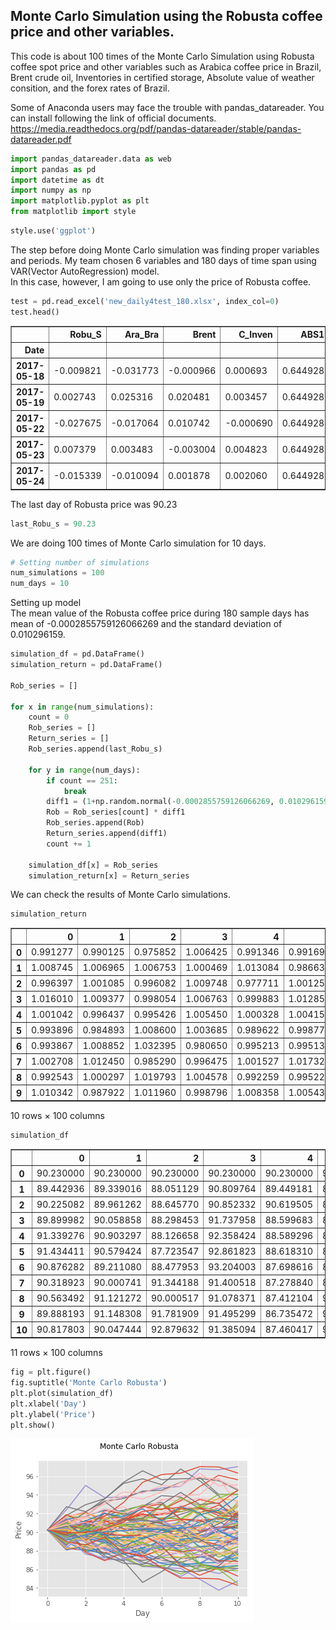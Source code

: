 
## Monte Carlo Simulation using the Robusta coffee price and other variables.

This code is about 100 times of the Monte Carlo Simulation using Robusta coffee spot price and other variables such as Arabica coffee price in Brazil, Brent crude oil, Inventories in certified storage, Absolute value of weather consition, and the forex rates of Brazil.

Some of Anaconda users may face the trouble with pandas_datareader. You can install following the link of official documents. https://media.readthedocs.org/pdf/pandas-datareader/stable/pandas-datareader.pdf



```python
import pandas_datareader.data as web
import pandas as pd
import datetime as dt
import numpy as np
import matplotlib.pyplot as plt
from matplotlib import style
```


```python
style.use('ggplot')
```

The step before doing Monte Carlo simulation was finding proper variables and periods.
My team chosen 6 variables and 180 days of time span using VAR(Vector AutoRegression) model.   
In this case, however, I am going to use only the price of Robusta coffee.


```python
test = pd.read_excel('new_daily4test_180.xlsx', index_col=0)
test.head()
```




<div>
<style scoped>
    .dataframe tbody tr th:only-of-type {
        vertical-align: middle;
    }

    .dataframe tbody tr th {
        vertical-align: top;
    }

    .dataframe thead th {
        text-align: right;
    }
</style>
<table border="1" class="dataframe">
  <thead>
    <tr style="text-align: right;">
      <th></th>
      <th>Robu_S</th>
      <th>Ara_Bra</th>
      <th>Brent</th>
      <th>C_Inven</th>
      <th>ABS1</th>
      <th>BRZCASHR</th>
    </tr>
    <tr>
      <th>Date</th>
      <th></th>
      <th></th>
      <th></th>
      <th></th>
      <th></th>
      <th></th>
    </tr>
  </thead>
  <tbody>
    <tr>
      <th>2017-05-18</th>
      <td>-0.009821</td>
      <td>-0.031773</td>
      <td>-0.000966</td>
      <td>0.000693</td>
      <td>0.644928</td>
      <td>0.072885</td>
    </tr>
    <tr>
      <th>2017-05-19</th>
      <td>0.002743</td>
      <td>0.025316</td>
      <td>0.020481</td>
      <td>0.003457</td>
      <td>0.644928</td>
      <td>-0.033804</td>
    </tr>
    <tr>
      <th>2017-05-22</th>
      <td>-0.027675</td>
      <td>-0.017064</td>
      <td>0.010742</td>
      <td>-0.000690</td>
      <td>0.644928</td>
      <td>0.003874</td>
    </tr>
    <tr>
      <th>2017-05-23</th>
      <td>0.007379</td>
      <td>0.003483</td>
      <td>-0.003004</td>
      <td>0.004823</td>
      <td>0.644928</td>
      <td>0.001439</td>
    </tr>
    <tr>
      <th>2017-05-24</th>
      <td>-0.015339</td>
      <td>-0.010094</td>
      <td>0.001878</td>
      <td>0.002060</td>
      <td>0.644928</td>
      <td>0.002263</td>
    </tr>
  </tbody>
</table>
</div>



The last day of Robusta price was 90.23


```python
last_Robu_s = 90.23
```

We are doing 100 times of Monte Carlo simulation for 10 days.


```python
# Setting number of simulations
num_simulations = 100
num_days = 10
```

Setting up model   
The mean value of the Robusta coffee price during 180 sample days has mean of -0.0002855759126066269 and the standard deviation of 0.010296159.


```python
simulation_df = pd.DataFrame()
simulation_return = pd.DataFrame()

Rob_series = []

for x in range(num_simulations):
    count = 0
    Rob_series = []
    Return_series = []
    Rob_series.append(last_Robu_s)
    
    for y in range(num_days):      
        if count == 251:
            break
        diff1 = (1+np.random.normal(-0.0002855759126066269, 0.010296159))
        Rob = Rob_series[count] * diff1
        Rob_series.append(Rob)
        Return_series.append(diff1)
        count += 1
        
    simulation_df[x] = Rob_series
    simulation_return[x] = Return_series
```

We can check the results of Monte Carlo simulations.


```python
simulation_return
```




<div>
<style scoped>
    .dataframe tbody tr th:only-of-type {
        vertical-align: middle;
    }

    .dataframe tbody tr th {
        vertical-align: top;
    }

    .dataframe thead th {
        text-align: right;
    }
</style>
<table border="1" class="dataframe">
  <thead>
    <tr style="text-align: right;">
      <th></th>
      <th>0</th>
      <th>1</th>
      <th>2</th>
      <th>3</th>
      <th>4</th>
      <th>5</th>
      <th>6</th>
      <th>7</th>
      <th>8</th>
      <th>9</th>
      <th>...</th>
      <th>90</th>
      <th>91</th>
      <th>92</th>
      <th>93</th>
      <th>94</th>
      <th>95</th>
      <th>96</th>
      <th>97</th>
      <th>98</th>
      <th>99</th>
    </tr>
  </thead>
  <tbody>
    <tr>
      <th>0</th>
      <td>0.991277</td>
      <td>0.990125</td>
      <td>0.975852</td>
      <td>1.006425</td>
      <td>0.991346</td>
      <td>0.991692</td>
      <td>1.002868</td>
      <td>1.003149</td>
      <td>0.989189</td>
      <td>1.024115</td>
      <td>...</td>
      <td>1.010744</td>
      <td>0.986092</td>
      <td>0.990743</td>
      <td>0.990229</td>
      <td>0.998387</td>
      <td>1.006768</td>
      <td>0.991280</td>
      <td>1.005839</td>
      <td>0.996549</td>
      <td>0.987808</td>
    </tr>
    <tr>
      <th>1</th>
      <td>1.008745</td>
      <td>1.006965</td>
      <td>1.006753</td>
      <td>1.000469</td>
      <td>1.013084</td>
      <td>0.986637</td>
      <td>0.988417</td>
      <td>1.006371</td>
      <td>1.000574</td>
      <td>1.028292</td>
      <td>...</td>
      <td>1.005504</td>
      <td>0.995889</td>
      <td>1.009990</td>
      <td>1.003587</td>
      <td>0.989070</td>
      <td>0.979730</td>
      <td>1.010913</td>
      <td>1.003429</td>
      <td>1.000597</td>
      <td>1.006530</td>
    </tr>
    <tr>
      <th>2</th>
      <td>0.996397</td>
      <td>1.001085</td>
      <td>0.996082</td>
      <td>1.009748</td>
      <td>0.977711</td>
      <td>1.001253</td>
      <td>0.997674</td>
      <td>1.004904</td>
      <td>0.997719</td>
      <td>0.986370</td>
      <td>...</td>
      <td>1.016176</td>
      <td>1.009387</td>
      <td>0.993971</td>
      <td>1.013866</td>
      <td>1.014652</td>
      <td>1.014100</td>
      <td>1.002966</td>
      <td>0.994647</td>
      <td>1.003935</td>
      <td>1.003482</td>
    </tr>
    <tr>
      <th>3</th>
      <td>1.016010</td>
      <td>1.009377</td>
      <td>0.998054</td>
      <td>1.006763</td>
      <td>0.999883</td>
      <td>1.012856</td>
      <td>0.996495</td>
      <td>0.999868</td>
      <td>0.994375</td>
      <td>1.000214</td>
      <td>...</td>
      <td>1.012087</td>
      <td>0.981897</td>
      <td>0.986650</td>
      <td>0.990603</td>
      <td>1.010126</td>
      <td>1.007220</td>
      <td>1.001650</td>
      <td>0.995614</td>
      <td>1.008610</td>
      <td>1.001566</td>
    </tr>
    <tr>
      <th>4</th>
      <td>1.001042</td>
      <td>0.996437</td>
      <td>0.995426</td>
      <td>1.005450</td>
      <td>1.000328</td>
      <td>1.004155</td>
      <td>1.002637</td>
      <td>0.992444</td>
      <td>0.992318</td>
      <td>1.005976</td>
      <td>...</td>
      <td>0.998654</td>
      <td>0.995921</td>
      <td>1.008688</td>
      <td>1.004396</td>
      <td>0.999450</td>
      <td>1.001075</td>
      <td>0.990622</td>
      <td>0.997588</td>
      <td>1.012273</td>
      <td>1.001385</td>
    </tr>
    <tr>
      <th>5</th>
      <td>0.993896</td>
      <td>0.984893</td>
      <td>1.008600</td>
      <td>1.003685</td>
      <td>0.989622</td>
      <td>0.998771</td>
      <td>1.000091</td>
      <td>1.002875</td>
      <td>1.005223</td>
      <td>1.004605</td>
      <td>...</td>
      <td>1.008627</td>
      <td>0.985079</td>
      <td>1.006720</td>
      <td>0.999660</td>
      <td>0.996541</td>
      <td>0.995508</td>
      <td>0.998035</td>
      <td>0.998867</td>
      <td>1.002930</td>
      <td>0.999884</td>
    </tr>
    <tr>
      <th>6</th>
      <td>0.993867</td>
      <td>1.008852</td>
      <td>1.032395</td>
      <td>0.980650</td>
      <td>0.995213</td>
      <td>0.995134</td>
      <td>0.991310</td>
      <td>1.002863</td>
      <td>1.009276</td>
      <td>1.001885</td>
      <td>...</td>
      <td>0.999374</td>
      <td>0.987326</td>
      <td>1.006636</td>
      <td>1.004095</td>
      <td>0.991010</td>
      <td>0.992533</td>
      <td>0.989404</td>
      <td>0.996885</td>
      <td>1.001721</td>
      <td>1.001401</td>
    </tr>
    <tr>
      <th>7</th>
      <td>1.002708</td>
      <td>1.012450</td>
      <td>0.985290</td>
      <td>0.996475</td>
      <td>1.001527</td>
      <td>1.017326</td>
      <td>1.013693</td>
      <td>0.986415</td>
      <td>0.999392</td>
      <td>1.019709</td>
      <td>...</td>
      <td>1.014625</td>
      <td>0.999690</td>
      <td>1.014919</td>
      <td>0.984125</td>
      <td>0.989790</td>
      <td>0.994184</td>
      <td>0.974946</td>
      <td>1.023822</td>
      <td>1.009243</td>
      <td>1.003304</td>
    </tr>
    <tr>
      <th>8</th>
      <td>0.992543</td>
      <td>1.000297</td>
      <td>1.019793</td>
      <td>1.004578</td>
      <td>0.992259</td>
      <td>0.995223</td>
      <td>1.003029</td>
      <td>1.004305</td>
      <td>0.999671</td>
      <td>0.999152</td>
      <td>...</td>
      <td>0.986110</td>
      <td>0.999130</td>
      <td>1.005462</td>
      <td>1.013092</td>
      <td>0.987488</td>
      <td>0.998367</td>
      <td>0.992807</td>
      <td>0.976831</td>
      <td>0.995223</td>
      <td>1.010044</td>
    </tr>
    <tr>
      <th>9</th>
      <td>1.010342</td>
      <td>0.987922</td>
      <td>1.011960</td>
      <td>0.998796</td>
      <td>1.008358</td>
      <td>1.005433</td>
      <td>1.003183</td>
      <td>1.001737</td>
      <td>0.994984</td>
      <td>1.003398</td>
      <td>...</td>
      <td>1.001017</td>
      <td>0.991969</td>
      <td>1.016013</td>
      <td>1.006392</td>
      <td>1.015799</td>
      <td>0.979810</td>
      <td>0.982183</td>
      <td>0.992024</td>
      <td>1.015545</td>
      <td>0.994381</td>
    </tr>
  </tbody>
</table>
<p>10 rows × 100 columns</p>
</div>




```python
simulation_df
```




<div>
<style scoped>
    .dataframe tbody tr th:only-of-type {
        vertical-align: middle;
    }

    .dataframe tbody tr th {
        vertical-align: top;
    }

    .dataframe thead th {
        text-align: right;
    }
</style>
<table border="1" class="dataframe">
  <thead>
    <tr style="text-align: right;">
      <th></th>
      <th>0</th>
      <th>1</th>
      <th>2</th>
      <th>3</th>
      <th>4</th>
      <th>5</th>
      <th>6</th>
      <th>7</th>
      <th>8</th>
      <th>9</th>
      <th>...</th>
      <th>90</th>
      <th>91</th>
      <th>92</th>
      <th>93</th>
      <th>94</th>
      <th>95</th>
      <th>96</th>
      <th>97</th>
      <th>98</th>
      <th>99</th>
    </tr>
  </thead>
  <tbody>
    <tr>
      <th>0</th>
      <td>90.230000</td>
      <td>90.230000</td>
      <td>90.230000</td>
      <td>90.230000</td>
      <td>90.230000</td>
      <td>90.230000</td>
      <td>90.230000</td>
      <td>90.230000</td>
      <td>90.230000</td>
      <td>90.230000</td>
      <td>...</td>
      <td>90.230000</td>
      <td>90.230000</td>
      <td>90.230000</td>
      <td>90.230000</td>
      <td>90.230000</td>
      <td>90.230000</td>
      <td>90.230000</td>
      <td>90.230000</td>
      <td>90.230000</td>
      <td>90.230000</td>
    </tr>
    <tr>
      <th>1</th>
      <td>89.442936</td>
      <td>89.339016</td>
      <td>88.051129</td>
      <td>90.809764</td>
      <td>89.449181</td>
      <td>89.480380</td>
      <td>90.488764</td>
      <td>90.514111</td>
      <td>89.254503</td>
      <td>92.405923</td>
      <td>...</td>
      <td>91.199472</td>
      <td>88.975077</td>
      <td>89.394731</td>
      <td>89.348401</td>
      <td>90.084420</td>
      <td>90.840661</td>
      <td>89.443149</td>
      <td>90.756838</td>
      <td>89.918612</td>
      <td>89.129906</td>
    </tr>
    <tr>
      <th>2</th>
      <td>90.225082</td>
      <td>89.961262</td>
      <td>88.645770</td>
      <td>90.852332</td>
      <td>90.619505</td>
      <td>88.284685</td>
      <td>89.440612</td>
      <td>91.090791</td>
      <td>89.305749</td>
      <td>95.020253</td>
      <td>...</td>
      <td>91.701474</td>
      <td>88.609326</td>
      <td>90.287820</td>
      <td>89.668894</td>
      <td>89.099813</td>
      <td>88.999276</td>
      <td>90.419241</td>
      <td>91.067999</td>
      <td>89.972253</td>
      <td>89.711949</td>
    </tr>
    <tr>
      <th>3</th>
      <td>89.899982</td>
      <td>90.058858</td>
      <td>88.298453</td>
      <td>91.737958</td>
      <td>88.599683</td>
      <td>88.395275</td>
      <td>89.232565</td>
      <td>91.537530</td>
      <td>89.102086</td>
      <td>93.725092</td>
      <td>...</td>
      <td>93.184795</td>
      <td>89.441084</td>
      <td>89.743435</td>
      <td>90.912250</td>
      <td>90.405267</td>
      <td>90.254159</td>
      <td>90.687411</td>
      <td>90.580500</td>
      <td>90.326320</td>
      <td>90.024318</td>
    </tr>
    <tr>
      <th>4</th>
      <td>91.339276</td>
      <td>90.903297</td>
      <td>88.126658</td>
      <td>92.358424</td>
      <td>88.589296</td>
      <td>89.531711</td>
      <td>88.919786</td>
      <td>91.525450</td>
      <td>88.600903</td>
      <td>93.745188</td>
      <td>...</td>
      <td>94.311097</td>
      <td>87.821904</td>
      <td>88.545347</td>
      <td>90.057948</td>
      <td>91.320725</td>
      <td>90.905783</td>
      <td>90.837026</td>
      <td>90.183244</td>
      <td>91.104058</td>
      <td>90.165319</td>
    </tr>
    <tr>
      <th>5</th>
      <td>91.434411</td>
      <td>90.579424</td>
      <td>87.723547</td>
      <td>92.861823</td>
      <td>88.618310</td>
      <td>89.903760</td>
      <td>89.154290</td>
      <td>90.833887</td>
      <td>87.920311</td>
      <td>94.305386</td>
      <td>...</td>
      <td>94.184127</td>
      <td>87.463645</td>
      <td>89.314599</td>
      <td>90.453820</td>
      <td>91.270490</td>
      <td>91.003492</td>
      <td>89.985154</td>
      <td>89.965758</td>
      <td>92.222154</td>
      <td>90.290173</td>
    </tr>
    <tr>
      <th>6</th>
      <td>90.876282</td>
      <td>89.211080</td>
      <td>88.477953</td>
      <td>93.204003</td>
      <td>87.698616</td>
      <td>89.793297</td>
      <td>89.162367</td>
      <td>91.095063</td>
      <td>88.379512</td>
      <td>94.739690</td>
      <td>...</td>
      <td>94.996663</td>
      <td>86.158630</td>
      <td>89.914773</td>
      <td>90.423060</td>
      <td>90.954808</td>
      <td>90.594708</td>
      <td>89.808350</td>
      <td>89.863845</td>
      <td>92.492373</td>
      <td>90.279670</td>
    </tr>
    <tr>
      <th>7</th>
      <td>90.318923</td>
      <td>90.000741</td>
      <td>91.344188</td>
      <td>91.400518</td>
      <td>87.278840</td>
      <td>89.356395</td>
      <td>88.387555</td>
      <td>91.355840</td>
      <td>89.199283</td>
      <td>94.918252</td>
      <td>...</td>
      <td>94.937151</td>
      <td>85.066615</td>
      <td>90.511420</td>
      <td>90.793355</td>
      <td>90.137149</td>
      <td>89.918281</td>
      <td>88.856761</td>
      <td>89.583877</td>
      <td>92.651564</td>
      <td>90.406166</td>
    </tr>
    <tr>
      <th>8</th>
      <td>90.563492</td>
      <td>91.121272</td>
      <td>90.000517</td>
      <td>91.078371</td>
      <td>87.412104</td>
      <td>90.904614</td>
      <td>89.597852</td>
      <td>90.114757</td>
      <td>89.145056</td>
      <td>96.788980</td>
      <td>...</td>
      <td>96.325616</td>
      <td>85.040206</td>
      <td>91.861733</td>
      <td>89.351985</td>
      <td>89.216814</td>
      <td>89.395342</td>
      <td>86.630517</td>
      <td>91.717935</td>
      <td>93.507958</td>
      <td>90.704842</td>
    </tr>
    <tr>
      <th>9</th>
      <td>89.888193</td>
      <td>91.148308</td>
      <td>91.781909</td>
      <td>91.495299</td>
      <td>86.735472</td>
      <td>90.470392</td>
      <td>89.869249</td>
      <td>90.502673</td>
      <td>89.115728</td>
      <td>96.706944</td>
      <td>...</td>
      <td>94.987699</td>
      <td>84.966178</td>
      <td>92.363486</td>
      <td>90.521800</td>
      <td>88.100568</td>
      <td>89.249387</td>
      <td>86.007362</td>
      <td>89.592896</td>
      <td>93.061239</td>
      <td>91.615841</td>
    </tr>
    <tr>
      <th>10</th>
      <td>90.817803</td>
      <td>90.047444</td>
      <td>92.879632</td>
      <td>91.385094</td>
      <td>87.460417</td>
      <td>90.961883</td>
      <td>90.155346</td>
      <td>90.659870</td>
      <td>88.668695</td>
      <td>97.035538</td>
      <td>...</td>
      <td>95.084314</td>
      <td>84.283854</td>
      <td>93.842466</td>
      <td>91.100450</td>
      <td>89.492488</td>
      <td>87.447439</td>
      <td>84.475007</td>
      <td>88.878316</td>
      <td>94.507838</td>
      <td>91.101052</td>
    </tr>
  </tbody>
</table>
<p>11 rows × 100 columns</p>
</div>




```python
fig = plt.figure()
fig.suptitle('Monte Carlo Robusta')
plt.plot(simulation_df)
plt.xlabel('Day')
plt.ylabel('Price')
plt.show()
```


![png](output_14_0.png)

